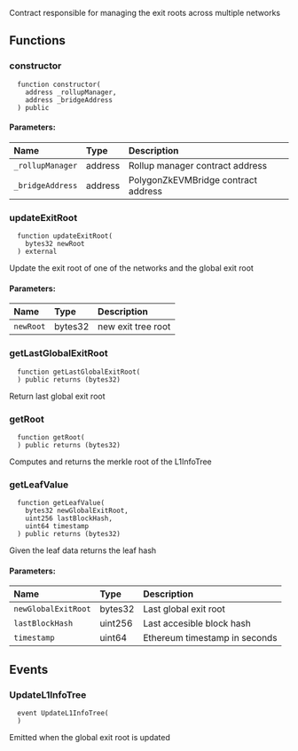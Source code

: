 Contract responsible for managing the exit roots across multiple networks


## Functions
### constructor
```solidity
  function constructor(
    address _rollupManager,
    address _bridgeAddress
  ) public
```


#### Parameters:
| Name | Type | Description                                                          |
| :--- | :--- | :------------------------------------------------------------------- |
|`_rollupManager` | address | Rollup manager contract address
|`_bridgeAddress` | address | PolygonZkEVMBridge contract address

### updateExitRoot
```solidity
  function updateExitRoot(
    bytes32 newRoot
  ) external
```
Update the exit root of one of the networks and the global exit root


#### Parameters:
| Name | Type | Description                                                          |
| :--- | :--- | :------------------------------------------------------------------- |
|`newRoot` | bytes32 | new exit tree root

### getLastGlobalExitRoot
```solidity
  function getLastGlobalExitRoot(
  ) public returns (bytes32)
```
Return last global exit root



### getRoot
```solidity
  function getRoot(
  ) public returns (bytes32)
```
Computes and returns the merkle root of the L1InfoTree



### getLeafValue
```solidity
  function getLeafValue(
    bytes32 newGlobalExitRoot,
    uint256 lastBlockHash,
    uint64 timestamp
  ) public returns (bytes32)
```
Given the leaf data returns the leaf hash


#### Parameters:
| Name | Type | Description                                                          |
| :--- | :--- | :------------------------------------------------------------------- |
|`newGlobalExitRoot` | bytes32 | Last global exit root
|`lastBlockHash` | uint256 | Last accesible block hash
|`timestamp` | uint64 | Ethereum timestamp in seconds

## Events
### UpdateL1InfoTree
```solidity
  event UpdateL1InfoTree(
  )
```

Emitted when the global exit root is updated

